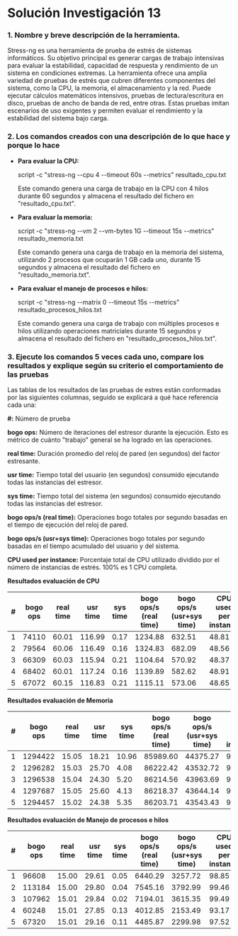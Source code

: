 # **Solución Investigación 13**

### **1. Nombre y breve descripción de la herramienta.**

Stress-ng es una herramienta de prueba de estrés de sistemas informáticos. Su objetivo principal es generar cargas de trabajo intensivas para evaluar la estabilidad, capacidad de respuesta y rendimiento de un sistema en condiciones extremas. La herramienta ofrece una amplia variedad de pruebas de estrés que cubren diferentes componentes del sistema, como la CPU, la memoria, el almacenamiento y la red. Puede ejecutar cálculos matemáticos intensivos, pruebas de lectura/escritura en disco, pruebas de ancho de banda de red, entre otras. Estas pruebas imitan escenarios de uso exigentes y permiten evaluar el rendimiento y la estabilidad del sistema bajo carga.

### **2. Los comandos creados con una descripción de lo que hace y porque lo hace**

- **Para evaluar la CPU:**

  script -c "stress-ng --cpu 4 --timeout 60s --metrics" resultado_cpu.txt

  Este comando genera una carga de trabajo en la CPU con 4 hilos durante 60 segundos y almacena el resultado del fichero en "resultado_cpu.txt".

- **Para evaluar la memoria:**

  script -c "stress-ng --vm 2 --vm-bytes 1G --timeout 15s --metrics" resultado_memoria.txt

  Este comando genera una carga de trabajo en la memoria del sistema, utilizando 2 procesos que ocuparán 1 GB cada uno, durante 15 segundos y almacena el resultado del fichero en "resultado_memoria.txt".

- **Para evaluar el manejo de procesos e hilos:**

  script -c "stress-ng --matrix 0 --timeout 15s --metrics" resultado_procesos_hilos.txt

  Este comando genera una carga de trabajo con múltiples procesos e hilos utilizando operaciones matriciales durante 15 segundos y almacena el resultado del fichero en "resultado_procesos_hilos.txt".

### **3. Ejecute los comandos 5 veces cada uno, compare los resultados y explique según su criterio el comportamiento de las pruebas**

Las tablas de los resultados de las pruebas de estres están conformadas por las siguientes columnas, seguido se explicará a qué hace referencia cada una:

**#:** Número de prueba

**bogo ops:** Número de iteraciones del estresor durante la ejecución. Esto es métrico de cuánto "trabajo" general se ha logrado en las operaciones.

**real time:** Duración promedio del reloj de pared (en segundos) del factor estresante.

**usr time:** Tiempo total del usuario (en segundos) consumido ejecutando todas las instancias del estresor.

**sys time:** Tiempo total del sistema (en segundos) consumido ejecutando todas las instancias del estresor.

**bogo ops/s (real time):** Operaciones bogo totales por segundo basadas en el tiempo de ejecución del reloj de pared.

**bogo ops/s (usr+sys time):** Operaciones bogo totales por segundo basadas en el tiempo acumulado del usuario y del sistema.

**CPU used per instance:** Porcentaje total de CPU utilizado dividido por el número de instancias de estrés. 100% es 1 CPU completa.

**Resultados evaluación de CPU**

|#| bogo ops | real time | usr time | sys time | bogo ops/s (real time) | bogo ops/s (usr+sys time) | CPU used per instance| 
|-|----------|-----------|----------|----------|------------|------------|--------------|
|1| 74110    | 60.01     | 116.99   | 0.17     | 1234.88    | 632.51     | 48.81        |
|2| 79564    | 60.06     | 116.49   |   0.16   |   1324.83  |       682.09  |      48.56     |   
|3| 66309   |  60.03  |  115.94  |    0.21    |  1104.64     |    570.92     |   48.37     |    
|4| 68402   |  60.01  |  117.24    |  0.16  |    1139.89   |      582.62    |    48.91        |  
|5| 67072   |  60.15  |  116.83    |  0.21    |  1115.11     |    573.06    |    48.65      |   



**Resultados evaluación de Memoria**

|#| bogo ops | real time | usr time | sys time | bogo ops/s (real time) | bogo ops/s (usr+sys time) | CPU used per instance | 
|-|----------|-----------|----------|----------|------------|------------|--------------|
|1| 1294422  |   15.05   |  18.21   |  10.96  |   85989.60    |   44375.27   |     96.89   |   
|2| 1296282   |  15.03  |   25.70   |   4.08   |  86222.42    |   43532.72     |   99.03    |   
|3| 1296538 |    15.04  |   24.30  |    5.20   |  86214.56   |    43963.69    |    98.05   |    
|4| 1297687 |   15.05   |  25.60   |   4.13   |  86218.37    |  43644.14    |    98.77     |  
|5| 1294457   |  15.02  |   24.38 |     5.35  |   86203.71  |     43543.43   |     98.99   |    

**Resultados evaluación de Manejo de procesos e hilos**

|#| bogo ops | real time | usr time | sys time | bogo ops/s (real time) | bogo ops/s (usr+sys time) | CPU used per instance| 
|-|----------|-----------|----------|----------|------------|------------|--------------|
|1| 96608  |  15.00  |   29.61   |   0.05   |   6440.29    |    3257.72  |      98.85     |    
|2| 113184  |   15.00   |  29.80   |   0.04   |   7545.16   |     3792.99  |      99.46     |    
|3| 107962   |  15.01   |  29.84  |    0.02    |  7194.01    |    3615.35   |    99.49      |  
|4| 60248   |  15.01  |   27.85   |   0.13   |   4012.85   |     2153.49    |    93.17     |   
|5| 67320   |  15.01   |  29.16   |   0.11  |    4485.87    |    2299.98      |  97.52     |  
